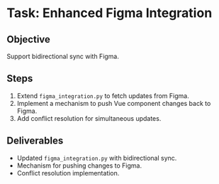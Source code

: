 # Task: Enhanced Figma Integration

## Objective
Support bidirectional sync with Figma.

## Steps
1. Extend `figma_integration.py` to fetch updates from Figma.
2. Implement a mechanism to push Vue component changes back to Figma.
3. Add conflict resolution for simultaneous updates.

## Deliverables
- Updated `figma_integration.py` with bidirectional sync.
- Mechanism for pushing changes to Figma.
- Conflict resolution implementation.
